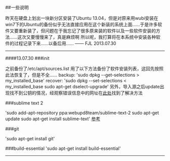 ##一些说明

昨天在硬盘上划出一块新分区安装了Ubuntu 13.04，但是对原来用wubi安装在win7下的Ubuntu的备份似乎无法直接应用在这个新装的系统上面……于是许多软件又要重新装了，但问题在于我忘记了很多原来装的软件以及一些软件安装的方法……这次又要慢慢来了，真是麻烦啊
所以呢，我打算将在本系统中安装各种软件的过程记录下来……以备后用……
—— FJL 2013.07.30

-------------
####13.07.30
###init

之前备份了/etc/apt/sources.list 
用了以下方法备份了软件安装列表，这回先按照此法恢复了，但是不全……
backup: 
'sudo dpkg --get-selections > my_installed_base'
recover: 
'sudo dpkg --set-selections < my_installed_base
sudo apt-get dselect-upgrade'
另外，导入源之后update出现找不到公钥的情况，经观察错误信息中的网址在[此处](http://www.tolaris.com/apt-repository/)找到了解决方法

###sublime text 2

'sudo add-apt-repository ppa:webupd8team/sublime-text-2
sudo apt-get update
sudo apt-get install sublime-text'
[参考](http://yishanhe.net/sublime-text-2-ubuntu-ppa/)

###git

'sudo apt-get install git'

###build-essential
'sudo apt-get install build-essential'

---------------------------